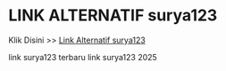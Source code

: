 # LINK ALTERNATIF surya123

Klik Disini >> <a href="https://linksto.pages.dev/">Link Alternatif surya123 </a>

link surya123 terbaru
link surya123 2025